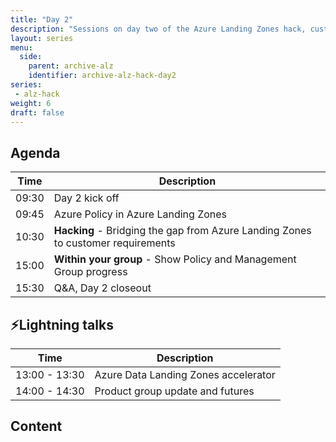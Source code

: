 ```yaml
---
title: "Day 2"
description: "Sessions on day two of the Azure Landing Zones hack, customising the default deployment to match your design."
layout: series
menu:
  side:
    parent: archive-alz
    identifier: archive-alz-hack-day2
series:
 - alz-hack
weight: 6
draft: false
---
```


## Agenda

| **Time** | **Description**
|---|---|
| 09:30 | Day 2 kick off |
| 09:45 | Azure Policy in Azure Landing Zones |
| 10:30 | **Hacking** - Bridging the gap from Azure Landing Zones to customer requirements |
| 15:00 | **Within your group** - Show Policy and Management Group progress |
| 15:30 | Q&A, Day 2 closeout |

## ⚡Lightning talks

| **Time** | **Description**
|---|---|
| 13:00 - 13:30 | Azure Data Landing Zones accelerator |
| 14:00 - 14:30 | Product group update and futures |

## Content
